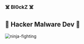 ### ☠️ Bl0ckZ ☠️

## 👾 Hacker Malware Dev 👾 

![ninja-fighting](https://user-images.githubusercontent.com/126398283/223224940-095c4fc9-a9da-4816-b8c6-a5a91b5d711a.gif)




